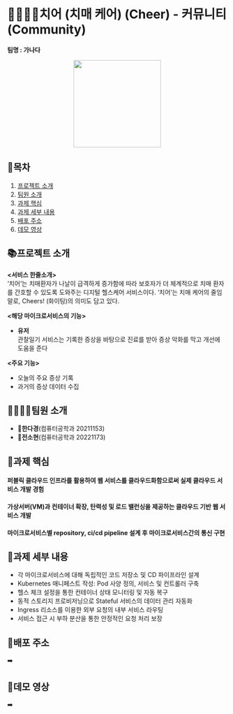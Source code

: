 # 🧀👩🏻‍⚕️치어 (치매 케어) (Cheer) - 커뮤니티 (Community)
<b> 팀명 : 가나다</b>
<p align="center">
  <img src="https://user-images.githubusercontent.com/80445246/245830427-cdd7d976-233b-4f13-bf4c-a9599c9999d8.png" style="width:200px; height:200px">
 </p>

## 📖목차
1. [프로젝트 소개](#프로젝트-소개)
2. [팀원 소개](#팀원-소개)
3. [과제 핵심](#과제-핵심)
4. [과제 세부 내용](#과제-세부-내용)
5. [배포 주소](#배포-주소)
6. [데모 영상](#데모-영상)

## 📚프로젝트 소개
<b><서비스 한줄소개></b> <br>
‘치어’는 치매환자가 나날이 급격하게 증가함에 따라 보호자가 더 체계적으로 치매 환자를 간호할 수 있도록 도와주는 디지털 헬스케어 서비스이다. ‘치어’는 치매 케어의 줄임말로, Cheers! (화이팅)의 의미도 담고 있다.

<b><해당 마이크로서비스의 기능></b> <br>
- <b>유저</b> <br>
관찰일기 서비스는 기록한 증상을 바탕으로 진료를 받아 증상 악화를 막고 개선에 도움을 준다

<b><주요 기능></b> <br>
- 오늘의 주요 증상 기록
- 과거의 증상 데이터 수집

## 👨‍👩‍👧‍👦팀원 소개
- <b>🌷한다경</b>(컴퓨터공학과 20211153) <br>
- <b>🌷전소현</b>(컴퓨터공학과 20221173) <br>
  
## 🧩과제 핵심
#### 퍼블릭 클라우드 인프라를 활용하여 웹 서비스를 클라우드화함으로써 실제 클라우드 서비스 개발 경험
#### 가상서버(VM)과 컨테이너 확장, 탄력성 및 로드 밸런싱을 제공하는 클라우드 기반 웹 서비스 개발
#### 마이크로서비스별 repository, ci/cd pipeline 설계 후 마이크로서비스간의 통신 구현

## 🦋과제 세부 내용
- 각 마이크로서비스에 대해 독립적인 코드 저장소 및 CD 파이프라인 설계
- Kubernetes 매니페스트 작성: Pod 사양 정의, 서비스 및 컨트롤러 구축
- 헬스 체크 설정을 통한 컨테이너 상태 모니터링 및 자동 복구
- 동적 스토리지 프로비저닝으로 Stateful 서비스의 데이터 관리 자동화
- Ingress 리소스를 이용한 외부 요청의 내부 서비스 라우팅
- 서비스 접근 시 부하 분산을 통한 안정적인 요청 처리 보장

## 🔎배포 주소
➡️ 
  
## 🔗데모 영상
➡️
